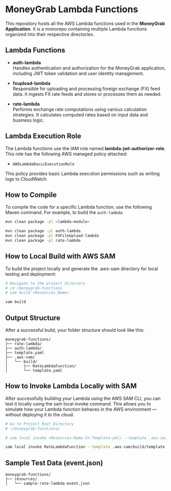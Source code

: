 # MoneyGrab Lambda Functions

This repository hosts all the AWS Lambda functions used in the **MoneyGrab Application**. It is a monorepo containing multiple Lambda functions organized into their respective directories.

## Lambda Functions

- **auth-lambda**  
  Handles authentication and authorization for the MoneyGrab application, including JWT token validation and user identity management.

- **fxupload-lambda**  
  Responsible for uploading and processing foreign exchange (FX) feed data. It ingests FX rate feeds and stores or processes them as needed.

- **rate-lambda**  
  Performs exchange rate computations using various calculation strategies. It calculates computed rates based on input data and business logic.


## Lambda Execution Role

The Lambda functions use the IAM role named **lambda-jwt-authorizer-role**. This role has the following AWS managed policy attached:

- `AWSLambdaBasicExecutionRole`

This policy provides basic Lambda execution permissions such as writing logs to CloudWatch.


## How to Compile

To compile the code for a specific Lambda function, use the following Maven command. For example, to build the `auth-lambda`:

```bash
mvn clean package -pl <lambda-module>

mvn clean package -pl auth-lambda
mvn clean package -pl FXFileUpload-lambda
mvn clean package -pl rate-lambda

```
## How to Local Build with AWS SAM

To build the project locally and generate the .aws-sam directory for local testing and deployment:

```bash
# Navigate to the project directory
# cd /moneygrab-functions
# sam build <Resources_Name>   

sam build

````

## Output Structure

After a successful build, your folder structure should look like this:

```pgsql
moneygrab-functions/
├── rate-lambda/
├── auth-lambda/
├── template.yaml
├── .aws-sam/
│   └── build/
│       ├── RateLambdaFunction/
│       └── template.yaml
```

## How to Invoke Lambda Locally with SAM

After successfully building your Lambda using the AWS SAM CLI, you can test it locally using the sam local invoke command. This allows you to simulate how your Lambda function behaves in the AWS environment — without deploying it to the cloud.

```bash
# Go to Project Root Directory
# ~/moneygrab-functions/

# sam local invoke <Resources-Name-In-Template-yml> --template .aws-sam/build/template.yaml --event /resources/event.json

sam local invoke RateLambdaFunction --template .aws-sam/build/template.yaml --event resources/sample-rate-lambda-event.json 

```

## Sample Test Data (event.json)
```pgsql
moneygrab-functions/
├── resources/
│   └── sample-rate-lambda-event.json
```